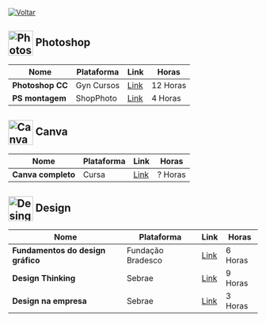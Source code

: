 [![Voltar](https://img.shields.io/badge/Voltar-black?style=for-the-badge&logo=home)](https://github.com/Taylon-00/Cursos-Gratuitos/blob/main/README.md)



<h2>
  <img src="https://cdn.icon-icons.com/icons2/159/PNG/256/photoshop_22512.png" alt="Photoshop" width="50px" style="vertical-align: middle;"> Photoshop
</h2>

| **Nome** | **Plataforma** | **Link** | **Horas** |
| --- | --- | --- | --- |
| **Photoshop CC** | Gyn Cursos | [Link](https://gyncursos.com.br/course/curso-de-photoshop-cc-gratis-em-video/) | 12 Horas |
| **PS montagem** | ShopPhoto | [Link](https://lojaphotoshop.com.br/curso-de-montagem-no-photoshop/) | 4 Horas|


<h2>
  <img src="https://cdn.icon-icons.com/icons2/3504/PNG/512/canva_icon_220714.png" alt="Canva" width="50px" style="vertical-align: middle;"> Canva
</h2>

| **Nome** | **Plataforma** | **Link** | **Horas** |
| --- | --- | --- | --- |
| **Canva completo** | Cursa | [Link](https://cursa.com.br/home/course/curso-de-canva/252) | ? Horas |  


<h2>
  <img src="https://cdn.icon-icons.com/icons2/3606/PNG/512/sculpture_statue_texture_futuristic_art_geometry_organic_abstract_shape_explode_shae_icon_226543.png" alt="Desing" width="50px" style="vertical-align: middle;"> Design
</h2>

| **Nome** | **Plataforma** | **Link** | **Horas** |
| --- | --- | --- | --- |
| **Fundamentos do design gráfico** | Fundação Bradesco | [Link](https://www.ev.org.br/cursos/fundamentos-do-design-grafico) | 6 Horas |
| **Design Thinking** | Sebrae | [Link](https://www.sebrae.com.br/sites/PortalSebrae/cursosonline/design-thinking-melhore-seus-resultados-nas-midias-sociais,5c5fde538783b710VgnVCM100000d701210aRCRD) | 9 Horas |
| **Design na empresa** | Sebrae | [Link](https://www.sebrae.com.br/sites/PortalSebrae/cursosonline/design-na-empresa,1390b8a6a28bb610VgnVCM1000004c00210aRCRD) | 3 Horas |

